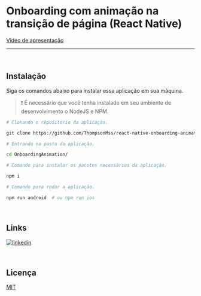 # Onboarding com animação na transição de página (React Native)

[Vídeo de apresentação](https://github.com/ThompsonMss/react-native-onboarding-animation/assets/30129295/a96e4284-e933-497c-a29a-87320cfd9296)

-------------------------------------
<br>

## Instalação

Siga os comandos abaixo para instalar essa aplicação em sua máquina.

> ❗ É necessário que você tenha instalado em seu ambiente de desenvolvimento o NodeJS e NPM.

```bash
# Clonando o repositório da aplicação.

git clone https://github.com/ThompsonMss/react-native-onboarding-animation OnboardingAnimation
```

```bash
# Entrando na pasta da aplicação.

cd OnboardingAnimation/
```

```bash
# Comando para instalar os pacotes necessários da aplicação.

npm i
```

```bash
# Comando para rodar a aplicação.

npm run android  # ou npm run ios
```


<br>
 
## Links
[![linkedin](https://img.shields.io/badge/linkedin-0A66C2?style=for-the-badge&logo=linkedin&logoColor=white)](https://linkedin.com/in/thompson-silva)

<br>

## Licença

[MIT](https://choosealicense.com/licenses/mit/)